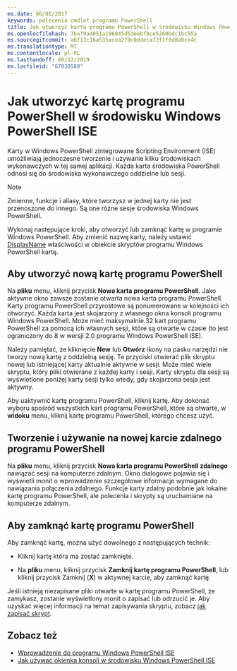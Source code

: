 ```yaml
---
ms.date: 06/05/2017
keywords: polecenia cmdlet programu PowerShell
title: Jak utworzyć kartę programu PowerShell w środowisku Windows PowerShell ISE
ms.openlocfilehash: 7baf9a4051a196045d53eebf8ce5260bdc1bc55a
ms.sourcegitcommit: a6f13c16a535acea279c0ddeca72f1f0d8a8ce4c
ms.translationtype: MT
ms.contentlocale: pl-PL
ms.lasthandoff: 06/12/2019
ms.locfileid: "67030589"
---
```

# <a name="how-to-create-a-powershell-tab-in-windows-powershell-ise"></a>Jak utworzyć kartę programu PowerShell w środowisku Windows PowerShell ISE

Karty w Windows PowerShell zintegrowane Scripting Environment (ISE) umożliwiają jednoczesne tworzenie i używanie kilku środowiskach wykonawczych w tej samej aplikacji.
Każda karta środowiska PowerShell odnosi się do środowiska wykonawczego oddzielne lub sesji.

> [!NOTE]
> Zmienne, funkcje i aliasy, które tworzysz w jednej karty nie jest przenoszone do innego. Są one różne sesje środowiska Windows PowerShell.

Wykonaj następujące kroki, aby otworzyć lub zamknąć kartę w programie Windows PowerShell.
Aby zmienić nazwę karty, należy ustawić [DisplayName](object-model/The-PowerShellTab-Object.md#displayname) właściwości w obiekcie skryptów programu Windows PowerShell kartę.

## <a name="to-create-and-use-a-new-powershell-tab"></a>Aby utworzyć nową kartę programu PowerShell

Na **pliku** menu, kliknij przycisk **Nowa karta programu PowerShell**. Jako aktywne okno zawsze zostanie otwarta nowa karta programu PowerShell.
Karty programu PowerShell przyrostowe są ponumerowane w kolejności ich otworzyć.
Każda karta jest skojarzony z własnego okna konsoli programu Windows PowerShell.
Może mieć maksymalnie 32 kart programu PowerShell za pomocą ich własnych sesji, które są otwarte w czasie (to jest ograniczony do 8 w wersji 2.0 programu Windows PowerShell ISE).

Należy pamiętać, że kliknięcie **New** lub **Otwórz** ikony na pasku narzędzi nie tworzy nową kartę z oddzielną sesję.
Te przyciski otwierać plik skryptu nowej lub istniejącej karty aktualnie aktywne w sesji.
Może mieć wiele skryptu, który pliki otwierane z każdej karty i sesji.
Karty skryptu dla sesji są wyświetlone poniżej karty sesji tylko wtedy, gdy skojarzona sesja jest aktywny.

Aby uaktywnić kartę programu PowerShell, kliknij kartę. Aby dokonać wyboru spośród wszystkich kart programu PowerShell, które są otwarte, w **widoku** menu, kliknij kartę programu PowerShell, którego chcesz użyć.

## <a name="to-create-and-use-a-new-remote-powershell-tab"></a>Tworzenie i używanie na nowej karcie zdalnego programu PowerShell

Na **pliku** menu, kliknij przycisk **Nowa karta programu PowerShell zdalnego** nawiązać sesji na komputerze zdalnym.
Okno dialogowe pojawia się i wyświetli monit o wprowadzenie szczegółowe informacje wymagane do nawiązania połączenia zdalnego.
Funkcje karty zdalny podobnie jak lokalne kartę programu PowerShell, ale polecenia i skrypty są uruchamiane na komputerze zdalnym.

## <a name="to-close-a-powershell-tab"></a>Aby zamknąć kartę programu PowerShell

Aby zamknąć kartę, można użyć dowolnego z następujących technik:

- Kliknij kartę która ma zostać zamknięte.

- Na **pliku** menu, kliknij przycisk **Zamknij kartę programu PowerShell**, lub kliknij przycisk Zamknij (**X**) w aktywnej karcie, aby zamknąć kartę.

Jeśli istnieją niezapisane pliki otwarte w kartę programu PowerShell, że zamykasz, zostanie wyświetlony monit o zapisać lub odrzucić je.
Aby uzyskać więcej informacji na temat zapisywania skryptu, zobacz [jak zapisać skrypt](How-to-Write-and-Run-Scripts-in-the-Windows-PowerShell-ISE.md#how-to-save-a-script).

## <a name="see-also"></a>Zobacz też

- [Wprowadzenie do programu Windows PowerShell ISE](Introducing-the-Windows-PowerShell-ISE.md)
- [Jak używać okienka konsoli w środowisku Windows PowerShell ISE](How-to-Use-the-Console-Pane-in-the-Windows-PowerShell-ISE.md)
